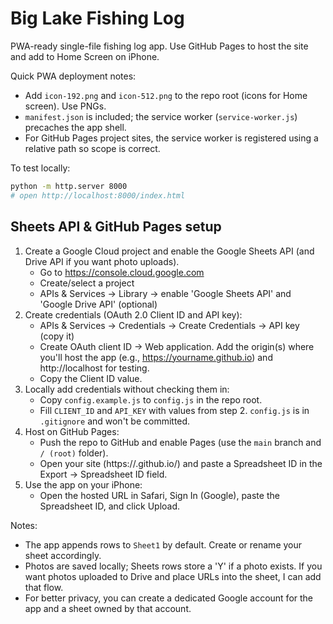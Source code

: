 # Big Lake Fishing Log

PWA-ready single-file fishing log app. Use GitHub Pages to host the site and add to Home Screen on iPhone.

Quick PWA deployment notes:

- Add `icon-192.png` and `icon-512.png` to the repo root (icons for Home screen). Use PNGs.
- `manifest.json` is included; the service worker (`service-worker.js`) precaches the app shell.
- For GitHub Pages project sites, the service worker is registered using a relative path so scope is correct.

To test locally:

```bash
python -m http.server 8000
# open http://localhost:8000/index.html
```

Sheets API & GitHub Pages setup
--------------------------------

1) Create a Google Cloud project and enable the Google Sheets API (and Drive API if you want photo uploads).
	- Go to https://console.cloud.google.com
	- Create/select a project
	- APIs & Services → Library → enable 'Google Sheets API' and 'Google Drive API' (optional)
2) Create credentials (OAuth 2.0 Client ID and API key):
	- APIs & Services → Credentials → Create Credentials → API key (copy it)
	- Create OAuth client ID → Web application. Add the origin(s) where you'll host the app (e.g., https://yourname.github.io) and http://localhost for testing.
	- Copy the Client ID value.
3) Locally add credentials without checking them in:
	- Copy `config.example.js` to `config.js` in the repo root.
	- Fill `CLIENT_ID` and `API_KEY` with values from step 2. `config.js` is in `.gitignore` and won't be committed.
4) Host on GitHub Pages:
	- Push the repo to GitHub and enable Pages (use the `main` branch and `/ (root)` folder).
	- Open your site (https://<your-username>.github.io/<repo-name>) and paste a Spreadsheet ID in the Export → Spreadsheet ID field.
5) Use the app on your iPhone:
	- Open the hosted URL in Safari, Sign In (Google), paste the Spreadsheet ID, and click Upload.

Notes:
- The app appends rows to `Sheet1` by default. Create or rename your sheet accordingly.
- Photos are saved locally; Sheets rows store a 'Y' if a photo exists. If you want photos uploaded to Drive and place URLs into the sheet, I can add that flow.
- For better privacy, you can create a dedicated Google account for the app and a sheet owned by that account.


